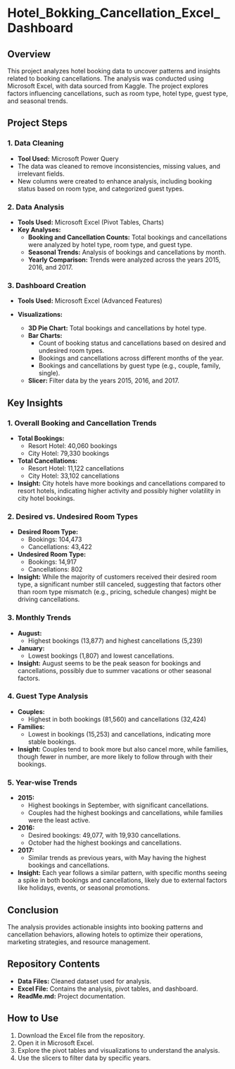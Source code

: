 # Hotel_Bokking_Cancellation_Excel_Dashboard

## Overview

This project analyzes hotel booking data to uncover patterns and insights related to booking cancellations. The analysis was conducted using Microsoft Excel, with data sourced from Kaggle. The project explores factors influencing cancellations, such as room type, hotel type, guest type, and seasonal trends.

## Project Steps

### 1. Data Cleaning
- **Tool Used:** Microsoft Power Query
- The data was cleaned to remove inconsistencies, missing values, and irrelevant fields.
- New columns were created to enhance analysis, including booking status based on room type, and categorized guest types.

### 2. Data Analysis
- **Tools Used:** Microsoft Excel (Pivot Tables, Charts)
- **Key Analyses:**
  - **Booking and Cancellation Counts:** Total bookings and cancellations were analyzed by hotel type, room type, and guest type.
  - **Seasonal Trends:** Analysis of bookings and cancellations by month.
  - **Yearly Comparison:** Trends were analyzed across the years 2015, 2016, and 2017.

### 3. Dashboard Creation
- **Tools Used:** Microsoft Excel (Advanced Features)
- **Visualizations:**
  
  - **3D Pie Chart:** Total bookings and cancellations by hotel type.
  - **Bar Charts:**
    - Count of booking status and cancellations based on desired and undesired room types.
    - Bookings and cancellations across different months of the year.
    - Bookings and cancellations by guest type (e.g., couple, family, single).
  - **Slicer:** Filter data by the years 2015, 2016, and 2017.

## Key Insights

### 1. **Overall Booking and Cancellation Trends**
   - **Total Bookings:** 
     - Resort Hotel: 40,060 bookings
     - City Hotel: 79,330 bookings
   - **Total Cancellations:**
     - Resort Hotel: 11,122 cancellations
     - City Hotel: 33,102 cancellations
   - **Insight:** City hotels have more bookings and cancellations compared to resort hotels, indicating higher activity and possibly higher volatility in city hotel bookings.

### 2. **Desired vs. Undesired Room Types**
   - **Desired Room Type:**
     - Bookings: 104,473
     - Cancellations: 43,422
   - **Undesired Room Type:**
     - Bookings: 14,917
     - Cancellations: 802
   - **Insight:** While the majority of customers received their desired room type, a significant number still canceled, suggesting that factors other than room type mismatch (e.g., pricing, schedule changes) might be driving cancellations.

### 3. **Monthly Trends**
   - **August:** 
     - Highest bookings (13,877) and highest cancellations (5,239)
   - **January:**
     - Lowest bookings (1,807) and lowest cancellations.
   - **Insight:** August seems to be the peak season for bookings and cancellations, possibly due to summer vacations or other seasonal factors.

### 4. **Guest Type Analysis**
   - **Couples:**
     - Highest in both bookings (81,560) and cancellations (32,424)
   - **Families:** 
     - Lowest in bookings (15,253) and cancellations, indicating more stable bookings.
   - **Insight:** Couples tend to book more but also cancel more, while families, though fewer in number, are more likely to follow through with their bookings.

### 5. **Year-wise Trends**
   - **2015:**
     - Highest bookings in September, with significant cancellations.
     - Couples had the highest bookings and cancellations, while families were the least active.
   - **2016:**
     - Desired bookings: 49,077, with 19,930 cancellations.
     - October had the highest bookings and cancellations.
   - **2017:**
     - Similar trends as previous years, with May having the highest bookings and cancellations.
   - **Insight:** Each year follows a similar pattern, with specific months seeing a spike in both bookings and cancellations, likely due to external factors like holidays, events, or seasonal promotions.

## Conclusion

The analysis provides actionable insights into booking patterns and cancellation behaviors, allowing hotels to optimize their operations, marketing strategies, and resource management.

## Repository Contents

- **Data Files:** Cleaned dataset used for analysis.
- **Excel File:** Contains the analysis, pivot tables, and dashboard.
- **ReadMe.md:** Project documentation.

## How to Use

1. Download the Excel file from the repository.
2. Open it in Microsoft Excel.
3. Explore the pivot tables and visualizations to understand the analysis.
4. Use the slicers to filter data by specific years.

